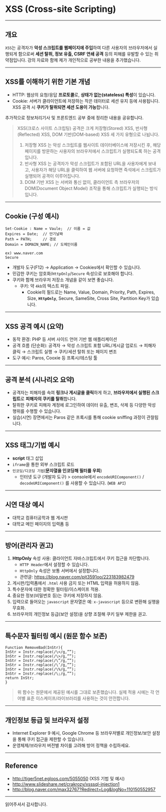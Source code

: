 # XSS (Cross-site Scripting)

---

## 개요

`XSS`는 공격자가 **악성 스크립트를 웹페이지에 주입**하여 다른 사용자의 브라우저에서 실행되게 함으로써 **세션 탈취, 정보 유출, CSRF 연쇄 공격** 등의 피해를 유발할 수 있는 취약점입니다. 강의 자료와 함께 제가 개인적으로 공부한 내용을 추가했습니다.

---

## XSS를 이해하기 위한 기본 개념

- HTTP: 웹상의 요청/응답 **프로토콜**로, **상태가 없는(stateless) 특성**이 있습니다.
- Cookie: 서버가 클라이언트에 저장하는 작은 데이터로 세션 유지 등에 사용됩니다. XSS 공격 시 **쿠키가 탈취되면 세션 도용이 가능**합니다.

추가적으로 정보처리기사 및 프론트엔드 공부 중에 정리한 내용을 공유합니다.

> XSS(크로스 사이트 스크립팅) 공격은 크게 저장형(Stored) XSS, 반사형(Reflected) XSS, DOM 기반(DOM-based) XSS 세 가지 유형으로 나뉩니다. 
> 1. 저장형 XSS 는 악성 스크립트를 웹사이트 데이터베이스에 저장시킨 후, 해당 페이지를 방문하는 사용자의 브라우저에서 스크립트가 실행되도록 하는 공격입니다. 
> 2. 반사형 XSS 는 공격자가 악성 스크립트가 포함된 URL을 사용자에게 보내고, 사용자가 해당 URL을 클릭하여 웹 서버에 요청하면 즉석에서 스크립트가 실행되어 공격이 이루어집니다. 
> 3. DOM 기반 XSS 는 서버와 통신 없이, 클라이언트 측 브라우저의 DOM(Document Object Model) 조작을 통해 스크립트가 실행되는 방식입니다. 


---

## Cookie (구성 예시)

```http
Set-Cookie : Name = Vaule;  // 이름 = 값
Expires = Date;  // 만기날짜
Path = PATH;     // 경로
Domain = DOMAIN_NAME; // 도메인이름

ex) www.naver.com
Secure
```

- 개발자 도구(F12) → Application → Cookies에서 확인할 수 있습니다.
- 민감한 쿠키는 암호화/`HttpOnly`/`Secure` 속성으로 보호해야 합니다.
- 쿠키와 함께 브라우저 저장소 개념을 같이 보면 좋습니다.
    - 쿠키: 약 `4kb`의 텍스트 파일. 
        - Cookie의 필드로는 Name, Value, Domain, Priority, Path, Expires, Size, **`HttpOnly`**, Secure, SameSite, Cross Site, Partition Key가 있습니다.

---

## XSS 공격 예시 (요약)

- 동작 환경: PHP 등 서버 사이드 언어 기반 웹 애플리케이션
- 공격 흐름 (단순화): 공격자 → 악성 스크립트 포함 URL/게시글 업로드 → 피해자 클릭 → 스크립트 실행 → 쿠키/세션 탈취 또는 페이지 변조
- 도구 예시: Paros, Cooxie 등 프록시/테스팅 툴

---

## 공격 분석 (시나리오 요약)

- 공격자는 피해자를 속여 **링크나 게시글을 클릭**하게 하고, **브라우저에서 실행된 스크립트**로 **피해자의 쿠키를 탈취**합니다.
- 탈취한 쿠키로 피해자 계정에 로그인하여 데이터 유출, 변조, 삭제 등 다양한 악성 행위를 수행할 수 있습니다.
- 실습(시연) 장면에서는 Paros 같은 프록시를 통해 cookie sniffing 과정이 관찰됩니다.

---

## XSS 태그/기법 예시

- **script** 태그 삽입
- `iframe`을 통한 외부 스크립트 로드
- `인코딩/디코딩 기법`(**문자열을 인코딩해 필터를 우회**)
    - 인터넷 도구 (개발자 도구) > console에서 `encodeURIComponent()` / `decodeURIComponent()` 를 사용할 수 있습니다. (`WEB API`)

---

## 시연 대상 예시

- 대학교 컴퓨터공학과 웹 게시판
- 대학교 메인 페이지의 입력폼 등

---

## 방어(관리자 권고)

1. **HttpOnly** 속성 사용: 클라이언트 자바스크립트에서 쿠키 접근을 차단합니다.
    - `HTTP Header`에서 설정할 수 있습니다.
    - `HttpOnly` 속성은 보통 서버에서 설정합니다.
    - 관련글: https://blog.naver.com/pjt3591oo/223183982479
2. 게시판/입력폼에서 `.html` 사용 금지 또는 HTML 입력을 허용하지 않음.
3. 특수문자에 대한 정확한 필터링/이스케이프 적용.
4. 중요한 정보(비밀번호 등)는 쿠키에 저장하지 않음.
5. 입력으로 들어오는 `javascript` 문자열은 예: `x-javascript` 등으로 변환해 실행을 무효화.
6. 브라우저의 개인정보 등급(보안 설정)을 상향 조절해 쿠키 일부 제한을 권고.

---

## 특수문자 필터링 예시 (원문 함수 보존)

```
Function RemoveBad(InStr){
InStr = Instr.replace(/\</g,””);
InStr = Instr.replace(/\>/g,””);
InStr = Instr.replace(/\”/g,””);
InStr = Instr.replace(/\’/g,””);
InStr = Instr.replace(/\%/g,””);
InStr = Instr.replace(/\;/g,””);
return InStr;
}
```

> 위 함수는 원문에서 제공된 예시를 그대로 보존했습니다. 실제 적용 시에는 각 언어별 표준 이스케이프/라이브러리를 사용하는 것이 안전합니다.

---

## 개인정보 등급 및 브라우저 설정

- Internet Explorer 9 예시, Google Chrome 등 브라우저별로 개인정보/보안 설정을 통해 쿠키 접근을 제한할 수 있습니다.
- 운영체제/브라우저 버전별 차이를 고려해 방어 정책을 수립하세요.

---

## Reference

- http://tiger5net.egloos.com/5055050  (XSS 기법 및 예시)
- http://www.slideshare.net/crakrozy/xsssql-injection1
- http://blog.naver.com/max32767?Redirect=Log&logNo=110150552957

---

읽어주셔서 감사합니다.